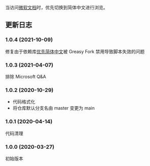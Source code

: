 当访问[微软文档](https://docs.microsoft.com/)时，优先切换到简体中文进行浏览。

## 更新日志

### 1.0.4 (2021-10-09)

修复由于依赖库[优先简体中文](https://greasyfork.org/zh-CN/scripts/392621-%E4%BC%98%E5%85%88%E7%AE%80%E4%BD%93%E4%B8%AD%E6%96%87)被 Greasy Fork 禁用导致脚本失效的问题

### 1.0.3 (2021-04-07)

排除 Microsoft Q&A

### 1.0.2 (2020-10-29)

- 代码格式化
- 将仓库默认分支名由 master 变更为 main

### 1.0.1 (2020-04-14)

代码清理

### 1.0.0 (2020-03-27)

初始版本